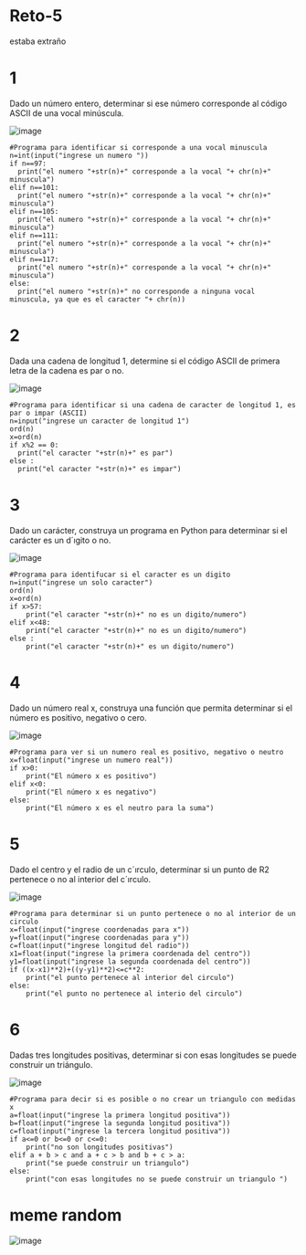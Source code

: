 # Reto-5
estaba extraño 
# 1
Dado un número entero, determinar si ese número corresponde al código ASCII de una vocal minúscula.

![image](https://user-images.githubusercontent.com/124606636/222995461-7c3bff73-569d-4911-9166-4cc740f5b0d2.png)

    #Programa para identificar si corresponde a una vocal minuscula
    n=int(input("ingrese un numero "))
    if n==97:
      print("el numero "+str(n)+" corresponde a la vocal "+ chr(n)+" minuscula")
    elif n==101:
      print("el numero "+str(n)+" corresponde a la vocal "+ chr(n)+" minuscula")
    elif n==105:
      print("el numero "+str(n)+" corresponde a la vocal "+ chr(n)+" minuscula")
    elif n==111:
      print("el numero "+str(n)+" corresponde a la vocal "+ chr(n)+" minuscula")
    elif n==117:
      print("el numero "+str(n)+" corresponde a la vocal "+ chr(n)+" minuscula")
    else:
      print("el numero "+str(n)+" no corresponde a ninguna vocal minuscula, ya que es el caracter "+ chr(n))
# 2
Dada una cadena de longitud 1, determine si el código ASCII de primera letra de la cadena es par o no.

![image](https://user-images.githubusercontent.com/124606636/222995588-fc0fd4c8-5ac9-4963-8eb2-51ccf67b18e0.png)

    #Programa para identificar si una cadena de caracter de longitud 1, es par o impar (ASCII)
    n=input("ingrese un caracter de longitud 1")
    ord(n)
    x=ord(n)
    if x%2 == 0:
      print("el caracter "+str(n)+" es par")
    else :
      print("el caracter "+str(n)+" es impar")
# 3
Dado un carácter, construya un programa en Python para determinar si el carácter es un d´ıgito o no.

![image](https://user-images.githubusercontent.com/124606636/222995693-ffdd6549-6ea8-4b16-bf69-65e0e45e27bf.png)

    #Programa para identifucar si el caracter es un digito
    n=input("ingrese un solo caracter")
    ord(n)
    x=ord(n)
    if x>57:
        print("el caracter "+str(n)+" no es un digito/numero")
    elif x<48:
        print("el caracter "+str(n)+" no es un digito/numero")
    else :
        print("el caracter "+str(n)+" es un digito/numero")
# 4
Dado un número real x, construya una función que permita determinar si el número es positivo, negativo o cero.

![image](https://user-images.githubusercontent.com/124606636/222995767-a6671b64-ca2f-4592-b760-dd351bbb71f9.png)

    #Programa para ver si un numero real es positivo, negativo o neutro
    x=float(input("ingrese un numero real"))
    if x>0:
        print("El número x es positivo")
    elif x<0:
        print("El número x es negativo")
    else:
        print("El número x es el neutro para la suma")
# 5
Dado el centro y el radio de un c´ırculo, determinar si un punto de R2 pertenece o no al interior del c´ırculo.

![image](https://user-images.githubusercontent.com/124606636/222995903-3ee35d70-c789-4dd3-9ddd-ca40cc649451.png)

    #Programa para determinar si un punto pertenece o no al interior de un circulo 
    x=float(input("ingrese coordenadas para x"))
    y=float(input("ingrese coordenadas para y"))
    c=float(input("ingrese longitud del radio"))
    x1=float(input("ingrese la primera coordenada del centro"))
    y1=float(input("ingrese la segunda coordenada del centro"))
    if ((x-x1)**2)+((y-y1)**2)<=c**2:
        print("el punto pertenece al interior del circulo")
    else:
        print("el punto no pertenece al interio del circulo")
# 6
Dadas tres longitudes positivas, determinar si con esas longitudes se puede construir un triángulo.

![image](https://user-images.githubusercontent.com/124606636/222995964-3009d565-a70f-48bf-9e36-29cfdb9fe757.png)

    #Programa para decir si es posible o no crear un triangulo con medidas x
    a=float(input("ingrese la primera longitud positiva"))
    b=float(input("ingrese la segunda longitud positiva"))
    c=float(input("ingrese la tercera longitud positiva"))
    if a<=0 or b<=0 or c<=0:
        print("no son longitudes positivas")
    elif a + b > c and a + c > b and b + c > a:
        print("se puede construir un triangulo")
    else:
        print("con esas longitudes no se puede construir un triangulo ")
        
# meme random 

![image](https://user-images.githubusercontent.com/124606636/222996189-41d36a88-b77e-4ded-930f-66846c69ea41.png)
